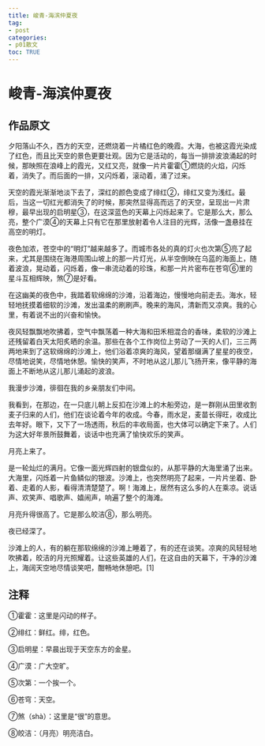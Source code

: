 ```yaml
---
title: 峻青-海滨仲夏夜
tag: 
- post
categories:
- p01散文
toc: TRUE
---
```

<h1 id="峻青-海滨仲夏夜">峻青-海滨仲夏夜</h1>
<h2 id="作品原文">作品原文</h2>
<p>夕阳落山不久，西方的天空，还燃烧着一片橘红色的晚霞。大海，也被这霞光染成了红色，而且比天空的景色更要壮观。因为它是活动的，每当一排排波浪涌起的时候，那映照在浪峰上的霞光，又红又亮，就像一片片霍霍①燃烧的火焰，闪烁着，消失了。而后面的一排，又闪烁着，滚动着，涌了过来。</p>
<p>天空的霞光渐渐地淡下去了，深红的颜色变成了绯红②，绯红又变为浅红。最后，当这一切红光都消失了的时候，那突然显得高而远了的天空，呈现出一片肃穆，最早出现的启明星③，在这深蓝色的天幕上闪烁起来了。它是那么大，那么亮，整个广漠④的天幕上只有它在那里放射着令人注目的光辉，活像一盏悬挂在高空的明灯。</p>
<p>夜色加浓，苍空中的“明灯”越来越多了。而城市各处的真的灯火也次第⑤亮了起来，尤其是围绕在海港周围山坡上的那一片灯光，从半空倒映在乌蓝的海面上，随着波浪，晃动着，闪烁着，像一串流动着的珍珠，和那一片片密布在苍穹⑥里的星斗互相辉映，煞⑦是好看。</p>
<p>在这幽美的夜色中，我踏着软绵绵的沙滩，沿着海边，慢慢地向前走去。海水，轻轻地抚摸着细软的沙滩，发出温柔的刷刷声。晚来的海风，清新而又凉爽。我的心里，有着说不出的兴奋和愉快。</p>
<p>夜风轻飘飘地吹拂着，空气中飘荡着一种大海和田禾相混合的香味，柔软的沙滩上还残留着白天太阳炙晒的余温。那些在各个工作岗位上劳动了一天的人们，三三两两地来到了这软绵绵的沙滩上，他们浴着凉爽的海风，望着那缀满了星星的夜空，尽情地说笑，尽情地休憩。愉快的笑声，不时地从这儿那儿飞扬开来，像平静的海面上不断地从这儿那儿涌起的波浪。</p>
<p>我漫步沙滩，徘徊在我的乡亲朋友们中间。</p>
<p>我看到，在那边，在一只底儿朝上反扣在沙滩上的木船旁边，是一群刚从田里收割麦子归来的人们，他们在谈论着今年的收成。今春，雨水足，麦苗长得旺，收成比去年好。眼下，又下了一场透雨，秋后的丰收局面，也大体可以确定下来了。人们为这大好年景所鼓舞着，谈话中也充满了愉快欢乐的笑声。</p>
<p>月亮上来了。</p>
<p>是一轮灿烂的满月。它像一面光辉四射的银盘似的，从那平静的大海里涌了出来。大海里，闪烁着一片鱼鳞似的银波。沙滩上，也突然明亮了起来，一片片坐着、卧着、走着的人影，看得清清楚楚了。啊！海滩上，居然有这么多的人在乘凉。说话声、欢笑声、唱歌声、嬉闹声，响遍了整个的海滩。</p>
<p>月亮升得很高了。它是那么皎洁⑧，那么明亮。</p>
<p>夜已经深了。</p>
<p>沙滩上的人，有的躺在那软绵绵的沙滩上睡着了，有的还在谈笑。凉爽的风轻轻地吹拂着，皎洁的月光照耀着。让这些英雄的人们，在这自由的天幕下，干净的沙滩上，海阔天空地尽情谈笑吧，酣畅地休憩吧。[1]</p>
<h2 id="注释">注释</h2>
<p>①霍霍：这里是闪动的样子。</p>
<p>②绯红：鲜红。绯，红色。</p>
<p>③启明星：早晨出现于天空东方的金星。</p>
<p>④广漠：广大空旷。</p>
<p>⑤次第：一个挨一个。</p>
<p>⑥苍穹：天空。</p>
<p>⑦煞（shà）：这里是“很”的意思。</p>
<p>⑧皎洁：（月亮）明亮洁白。</p>
